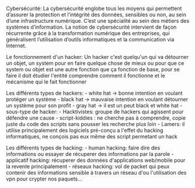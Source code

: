 Cybersécurité:
    La cybersécurité englobe tous les moyens qui permettent d’assurer la protection et l’intégrité des données, 
    sensibles ou non, au sein d’une infrastructure numérique. 
    C’est une spécialité au sein des métiers des systèmes d’information. 
    La notion de cybersécurité intervient de façon récurrente grâce à la transformation numérique des entreprises, 
    qui généralisent l’utilisation d’outils informatiques et la communication via Internet.

Le fonctionnement d'un hacker:
    Un hacker c'est quelqu'un qui va détourner un objet, un system pour en faire quelque chose de mieux 
    ou pour que ce system ou objet est une autre fonction que ça fonction de base, pour se faire il doit étudier
    l'entité comprendre comment il fonctionne et le mécanisme qui le fait fonctionner

Les différents types de hackers:
    - white hat -> bonne intention en voulant protéger un système
    - black hat -> mauvaise intention en voulant détourner un système pour son profit
    - gray hat  -> il est un peut black et white hat 
    - sous-type de hacker: 
        - Hacktivistes: groupe de hackers qui agissent pour défendre une cause 
        - script-kiddies : ne cherche pas à comprendre, copie juste du code des scripts sans pousser les recherche plus loin
        - Lamers: il utilise principalement des logiciels pré-conçu a l'effet du hacking informatiques, ne conçois pas eux même des script permetant un hack

Les différents types de hacking:
    - human hacking: faire dire des informations ou essayer de récuperer des informations par la parole
    - applicatif hacking: récuperer des données d'applications web/mobile pour la revente principalement
    - réseaux hacking: vol de packet qui peux contenir des informations sensible à travers un réseau d'ou l'utilisation des vpn pour crypter nos paquets...
    
      